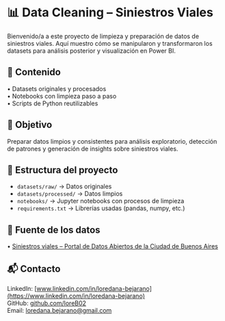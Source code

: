 # 📊 Data Cleaning – Siniestros Viales

Bienvenido/a a este proyecto de limpieza y preparación de datos de siniestros viales. Aquí muestro cómo se manipularon y transformaron los datasets para análisis posterior y visualización en Power BI.

## 🔎 Contenido
• Datasets originales y procesados  
• Notebooks con limpieza paso a paso  
• Scripts de Python reutilizables  

## 🌟 Objetivo
Preparar datos limpios y consistentes para análisis exploratorio, detección de patrones y generación de insights sobre siniestros viales.

## 📁 Estructura del proyecto
- `datasets/raw/` → Datos originales  
- `datasets/processed/` → Datos limpios  
- `notebooks/` → Jupyter notebooks con procesos de limpieza  
- `requirements.txt` → Librerías usadas (pandas, numpy, etc.)

## 📌 Fuente de los datos
• [Siniestros viales – Portal de Datos Abiertos de la Ciudad de Buenos Aires](https://data.buenosaires.gob.ar/dataset/victimas-siniestros-viales)

## 📬 Contacto
LinkedIn: [www.linkedin.com/in/loredana-bejarano](https://www.linkedin.com/in/loredana-bejarano)  
GitHub: [github.com/loreB02](https://github.com/loreB02)  
Email: loredana.bejarano@gmail.com
